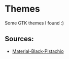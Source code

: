 # Themes

Some GTK themes I found :)

## Sources:
- [Material-Black-Pistachio](https://github.com/rtlewis1/GTK/tree/Material-Black-Colors-Desktop/Material-Black-Pistachio-LA)

